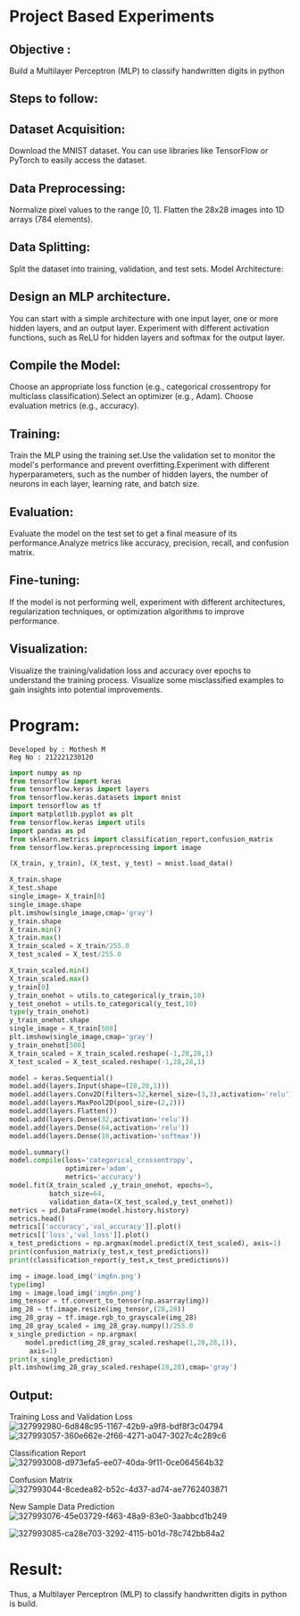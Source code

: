 # Project Based Experiments
## Objective :
 Build a Multilayer Perceptron (MLP) to classify handwritten digits in python
## Steps to follow:
## Dataset Acquisition:
Download the MNIST dataset. You can use libraries like TensorFlow or PyTorch to easily access the dataset.
## Data Preprocessing:
Normalize pixel values to the range [0, 1].
Flatten the 28x28 images into 1D arrays (784 elements).
## Data Splitting:

Split the dataset into training, validation, and test sets.
Model Architecture:
## Design an MLP architecture. 
You can start with a simple architecture with one input layer, one or more hidden layers, and an output layer.
Experiment with different activation functions, such as ReLU for hidden layers and softmax for the output layer.
## Compile the Model:
Choose an appropriate loss function (e.g., categorical crossentropy for multiclass classification).Select an optimizer (e.g., Adam).
Choose evaluation metrics (e.g., accuracy).
## Training:
Train the MLP using the training set.Use the validation set to monitor the model's performance and prevent overfitting.Experiment with different hyperparameters, such as the number of hidden layers, the number of neurons in each layer, learning rate, and batch size.
## Evaluation:

Evaluate the model on the test set to get a final measure of its performance.Analyze metrics like accuracy, precision, recall, and confusion matrix.
## Fine-tuning:
If the model is not performing well, experiment with different architectures, regularization techniques, or optimization algorithms to improve performance.
## Visualization:
Visualize the training/validation loss and accuracy over epochs to understand the training process. Visualize some misclassified examples to gain insights into potential improvements.

# Program:
```
Developed by : Mothesh M
Reg No : 212221230120
```
```python
import numpy as np
from tensorflow import keras
from tensorflow.keras import layers
from tensorflow.keras.datasets import mnist
import tensorflow as tf
import matplotlib.pyplot as plt
from tensorflow.keras import utils
import pandas as pd
from sklearn.metrics import classification_report,confusion_matrix
from tensorflow.keras.preprocessing import image

(X_train, y_train), (X_test, y_test) = mnist.load_data()

X_train.shape
X_test.shape
single_image= X_train[0]
single_image.shape
plt.imshow(single_image,cmap='gray')
y_train.shape
X_train.min()
X_train.max()
X_train_scaled = X_train/255.0
X_test_scaled = X_test/255.0

X_train_scaled.min()
X_train_scaled.max()
y_train[0]
y_train_onehot = utils.to_categorical(y_train,10)
y_test_onehot = utils.to_categorical(y_test,10)
type(y_train_onehot)
y_train_onehot.shape
single_image = X_train[500]
plt.imshow(single_image,cmap='gray')
y_train_onehot[500]
X_train_scaled = X_train_scaled.reshape(-1,28,28,1)
X_test_scaled = X_test_scaled.reshape(-1,28,28,1)

model = keras.Sequential()
model.add(layers.Input(shape=(28,28,1)))
model.add(layers.Conv2D(filters=32,kernel_size=(3,3),activation='relu'))
model.add(layers.MaxPool2D(pool_size=(2,2)))
model.add(layers.Flatten())
model.add(layers.Dense(32,activation='relu'))
model.add(layers.Dense(64,activation='relu'))
model.add(layers.Dense(10,activation='softmax'))

model.summary()
model.compile(loss='categorical_crossentropy',
              optimizer='adam',
              metrics='accuracy')
model.fit(X_train_scaled ,y_train_onehot, epochs=5,
          batch_size=64,
          validation_data=(X_test_scaled,y_test_onehot))
metrics = pd.DataFrame(model.history.history)
metrics.head()
metrics[['accuracy','val_accuracy']].plot()
metrics[['loss','val_loss']].plot()
x_test_predictions = np.argmax(model.predict(X_test_scaled), axis=1)
print(confusion_matrix(y_test,x_test_predictions))
print(classification_report(y_test,x_test_predictions))

img = image.load_img('img6n.png')
type(img)
img = image.load_img('img6n.png')
img_tensor = tf.convert_to_tensor(np.asarray(img))
img_28 = tf.image.resize(img_tensor,(28,28))
img_28_gray = tf.image.rgb_to_grayscale(img_28)
img_28_gray_scaled = img_28_gray.numpy()/255.0
x_single_prediction = np.argmax(
    model.predict(img_28_gray_scaled.reshape(1,28,28,1)),
     axis=1)
print(x_single_prediction)
plt.imshow(img_28_gray_scaled.reshape(28,28),cmap='gray')
```
## Output:
Training Loss and Validation Loss<br>
![327992980-6d848c95-1167-42b9-a9f8-bdf8f3c04794](https://github.com/Lavanyajoyce/NN-Project-Based-Experiment/assets/94170892/805b4c15-45c0-480a-ba12-b6b3c22790fd) <br>
![327993057-360e662e-2f66-4271-a047-3027c4c289c6](https://github.com/Lavanyajoyce/NN-Project-Based-Experiment/assets/94170892/e98ddca1-6e5c-4842-90d8-0ec0c1eb6356)

Classification Report <br>
![327993008-d973efa5-ee07-40da-9f11-0ce064564b32](https://github.com/Lavanyajoyce/NN-Project-Based-Experiment/assets/94170892/25d0c207-623a-4db2-977e-b1679f097cf5) <br>

Confusion Matrix <br>
![327993044-8cedea82-b52c-4d37-ad74-ae7762403871](https://github.com/Lavanyajoyce/NN-Project-Based-Experiment/assets/94170892/dda3e3ef-18f4-4993-92d5-c494632bd615) <br>

New Sample Data Prediction <br>
 ![327993076-45e03729-f463-48a9-83e0-3aabbcd1b249](https://github.com/Lavanyajoyce/NN-Project-Based-Experiment/assets/94170892/bb026eb0-533a-4d40-a066-9aeaf7b7c10a) <br>

![327993085-ca28e703-3292-4115-b01d-78c742bb84a2](https://github.com/Lavanyajoyce/NN-Project-Based-Experiment/assets/94170892/b576e722-eddb-4eac-a7b1-86a802313f02)<br>

# Result:
Thus, a Multilayer Perceptron (MLP) to classify handwritten digits in python is build.
